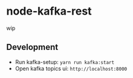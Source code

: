 # node-kafka-rest
wip

## Development
- Run kafka-setup: `yarn run kafka:start`
- Open kafka topics ui: `http://localhost:8000`
